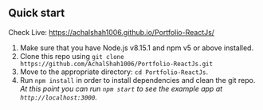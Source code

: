 
## Quick start
Check Live: https://achalshah1006.github.io/Portfolio-ReactJs/

1.  Make sure that you have Node.js v8.15.1 and npm v5 or above installed.
2.  Clone this repo using `git clone https://github.com/AchalShah1006/Portfolio-ReactJs.git`
3.  Move to the appropriate directory: `cd Portfolio-ReactJs`.<br />
4.  Run `npm install` in order to install dependencies and clean the git repo.<br />
    _At this point you can run `npm start` to see the example app at `http://localhost:3000`._

